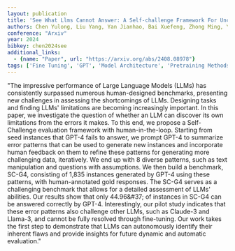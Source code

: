 ```yaml
---
layout: publication
title: 'See What Llms Cannot Answer: A Self-challenge Framework For Uncovering LLM Weaknesses'
authors: Chen Yulong, Liu Yang, Yan Jianhao, Bai Xuefeng, Zhong Ming, Yang Yinghao, Yang Ziyi, Zhu Chenguang, Zhang Yue
conference: "Arxiv"
year: 2024
bibkey: chen2024see
additional_links:
  - {name: "Paper", url: "https://arxiv.org/abs/2408.08978"}
tags: ['Fine Tuning', 'GPT', 'Model Architecture', 'Pretraining Methods', 'Prompting', 'Tools', 'Training Techniques']
---
```

"The impressive performance of Large Language Models (LLMs) has consistently surpassed numerous human-designed benchmarks, presenting new challenges in assessing the shortcomings of LLMs. Designing tasks and finding LLMs' limitations are becoming increasingly important. In this paper, we investigate the question of whether an LLM can discover its own limitations from the errors it makes. To this end, we propose a Self-Challenge evaluation framework with human-in-the-loop. Starting from seed instances that GPT-4 fails to answer, we prompt GPT-4 to summarize error patterns that can be used to generate new instances and incorporate human feedback on them to refine these patterns for generating more challenging data, iteratively. We end up with 8 diverse patterns, such as text manipulation and questions with assumptions. We then build a benchmark, SC-G4, consisting of 1,835 instances generated by GPT-4 using these patterns, with human-annotated gold responses. The SC-G4 serves as a challenging benchmark that allows for a detailed assessment of LLMs' abilities. Our results show that only 44.96\&#37; of instances in SC-G4 can be answered correctly by GPT-4. Interestingly, our pilot study indicates that these error patterns also challenge other LLMs, such as Claude-3 and Llama-3, and cannot be fully resolved through fine-tuning. Our work takes the first step to demonstrate that LLMs can autonomously identify their inherent flaws and provide insights for future dynamic and automatic evaluation."
